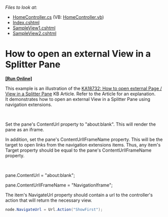 <!-- default file list -->
*Files to look at*:

* [HomeController.cs](./CS/NavKB2/Controllers/HomeController.cs) (VB: [HomeController.vb](./VB/NavKB2/Controllers/HomeController.vb))
* [Index.cshtml](./CS/NavKB2/Views/Home/Index.cshtml)
* [SampleView1.cshtml](./CS/NavKB2/Views/Home/SampleView1.cshtml)
* [SampleView2.cshtml](./CS/NavKB2/Views/Home/SampleView2.cshtml)
<!-- default file list end -->
# How to open an external View in a Splitter Pane
<!-- run online -->
**[[Run Online]](https://codecentral.devexpress.com/e4607)**
<!-- run online end -->


<p>This example is an illustration of the <a href="https://www.devexpress.com/Support/Center/p/KA18732">KA18732: How to open external Page / View in a Splitter Pane</a> KB Article. Refer to the Article for an explanation.<br />
It demonstrates how to open an external View in a Splitter Pane using navigation extensions.</p><br />
<p>Set the pane's ContentUrl property to "about:blank". This will render the pane as an iframe.</p><p>In addition, set the pane's ContentUrlIFrameName property. This will be the target to open links from the navigation extensions items. Thus, any item's Target property should be equal to the pane's ContentUrlIFrameName property.</p><br />
<p>pane.ContentUrl = "about:blank";</p><p>pane.ContentUrlIFrameName = "NavigationIframe"; </p><p>The item's NavigateUrl property should contain a url to the controller's action that will return the necessary view.</p>

```cs
node.NavigateUrl = Url.Action("ShowFirst");
```

<p> </p>

<br/>


